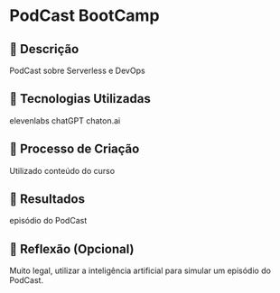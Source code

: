 # PodCast BootCamp

## 📒 Descrição
PodCast sobre Serverless e DevOps

## 🤖 Tecnologias Utilizadas
elevenlabs
chatGPT
chaton.ai

## 🧐 Processo de Criação
Utilizado conteúdo do curso

## 🚀 Resultados
episódio do PodCast

## 💭 Reflexão (Opcional)
Muito legal, utilizar a inteligência artificial para simular um episódio do PodCast.
